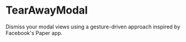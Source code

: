 # TearAwayModal

Dismiss your modal views using a gesture-driven approach inspired by Facebook's Paper app.
